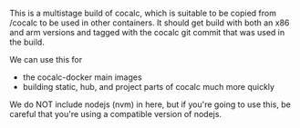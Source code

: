 This is a multistage build of cocalc, which is suitable to be copied from /cocalc to be used in other containers.  It should get build with both an x86 and arm versions and tagged with the cocalc git commit that was used in the build.  

We can use this for

- the cocalc\-docker main images
- building static, hub, and project parts of cocalc much more quickly

We do NOT include nodejs \(nvm\) in here, but if you're going to use this, be careful that you're using a compatible version of nodejs.

